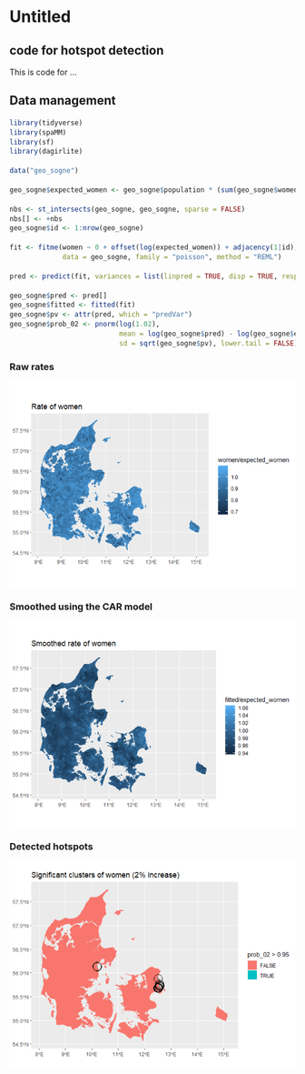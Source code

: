 Untitled
================

## code for hotspot detection

This is code for …

## Data management

``` r
library(tidyverse)
library(spaMM)
library(sf)
library(dagirlite)

data("geo_sogne")

geo_sogne$expected_women <- geo_sogne$population * (sum(geo_sogne$women) / sum(geo_sogne$men) / 2)

nbs <- st_intersects(geo_sogne, geo_sogne, sparse = FALSE)
nbs[] <- +nbs
geo_sogne$id <- 1:nrow(geo_sogne)

fit <- fitme(women ~ 0 + offset(log(expected_women)) + adjacency(1|id), adjMatrix = nbs, 
             data = geo_sogne, family = "poisson", method = "REML")

pred <- predict(fit, variances = list(linpred = TRUE, disp = TRUE, respVar = TRUE))

geo_sogne$pred <- pred[]
geo_sogne$fitted <- fitted(fit)
geo_sogne$pv <- attr(pred, which = "predVar")
geo_sogne$prob_02 <- pnorm(log(1.02), 
                           mean = log(geo_sogne$pred) - log(geo_sogne$expected_women), 
                           sd = sqrt(geo_sogne$pv), lower.tail = FALSE)
```

### Raw rates

![](README_files/figure-gfm/unnamed-chunk-1-1.png)<!-- -->

### Smoothed using the CAR model

![](README_files/figure-gfm/unnamed-chunk-2-1.png)<!-- -->

### Detected hotspots

![](README_files/figure-gfm/unnamed-chunk-3-1.png)<!-- -->
